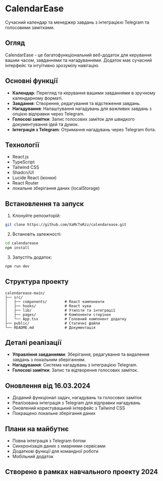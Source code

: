 # CalendarEase

Сучасний календар та менеджер завдань з інтеграцією Telegram та голосовими замітками.

## Огляд

CalendarEase - це багатофункціональний веб-додаток для керування вашим часом, завданнями та нагадуваннями. Додаток має сучасний інтерфейс та інтуїтивно зрозумілу навігацію.

## Основні функції

- **Календар**: Перегляд та керування вашими завданнями в зручному календарному форматі.
- **Завдання**: Створення, редагування та відстеження завдань.
- **Нагадування**: Налаштування нагадувань для важливих завдань з опцією відправки через Telegram.
- **Голосові замітки**: Запис голосових заміток для швидкого документування ідей та думок.
- **Інтеграція з Telegram**: Отримання нагадувань через Telegram бота.

## Технології

- React.js
- TypeScript
- Tailwind CSS
- Shadcn/UI
- Lucide React (іконки)
- React Router
- локальне зберігання даних (localStorage)

## Встановлення та запуск

1. Клонуйте репозиторій:

```bash
git clone https://github.com/XaMcTeRzz/calendarease.git
```

2. Встановіть залежності:

```bash
cd calendarease
npm install
```

3. Запустіть додаток:

```bash
npm run dev
```

## Структура проекту

```
calendarease-main/
├── src/
│   ├── components/        # React компоненти
│   ├── hooks/             # React хуки
│   ├── lib/               # Утиліти та інтеграції
│   ├── pages/             # Компоненти сторінок
│   └── App.tsx            # Головний компонент додатку
├── public/                # Статичні файли
└── README.md              # Документація
```

## Деталі реалізації

- **Управління завданнями**: Зберігання, редагування та видалення завдань з локальним зберіганням.
- **Нагадування**: Система нагадувань з інтеграцією Telegram.
- **Голосові замітки**: Запис та відтворення голосових заміток.

## Оновлення від 16.03.2024

- Доданий функціонал задач, нагадувань та голосових заміток
- Реалізована інтеграція з Telegram для відправки нагадувань
- Оновлений користувацький інтерфейс з Tailwind CSS
- Покращено локальне зберігання даних

## Плани на майбутнє

- Повна інтеграція з Telegram ботом
- Синхронізація даних з хмарними сервісами
- Додаткові функції для командної роботи
- Мобільний додаток

## Створено в рамках навчального проекту 2024
